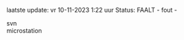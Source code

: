 laatste update: 
vr 10-11-2023  1:22   uur 
Status: FAALT - fout - 
<div class="service R">svn</div><div class="service R">microstation</div>